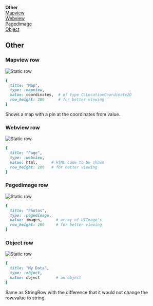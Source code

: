 **Other**<br/>
[Mapview](#mapview)<br/>
[Webview](#webview)<br/>
[Pagedimage](#pagedimage)<br/>
[Object](#object)<br/>



## Other

### <a name="mapview"></a> Mapview row
![Static row](https://github.com/clayallsopp/formotion/wiki/row-types/static.png)
```ruby
{
  title: "Map",
  type: :mapview,
  value: coordinates,  # of type CLLocationCoordinate2D
  row_height: 200      # for better viewing
}
```

Shows a map with a pin at the coordinates from value.


### <a name="webview"></a> Webview row
![Static row](https://github.com/clayallsopp/formotion/wiki/row-types/static.png)
```ruby
{
  title: "Page",
  type: :webview,
  value: html,      # HTML code to be shown
  row_height: 200   # for better viewing
}
```

### <a name="pagedimage"></a> Pagedimage row
![Static row](https://github.com/clayallsopp/formotion/wiki/row-types/static.png)
```ruby
{
  title: "Photos",
  type: :pagedimage,
  value: images,      # array of UIImage's
  row_height: 200     # for better viewing
}
```

### <a name="object"></a> Object row
![Static row](https://github.com/clayallsopp/formotion/wiki/row-types/static.png)
```ruby
{
  title: "My Data",
  type: :object,
  value: object       # an object
}
```

Same as StringRow with the difference that it would not change the row.value to string.